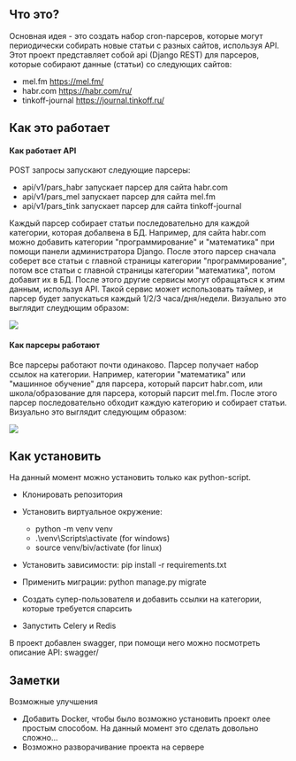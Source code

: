 ## Что это?

Основная идея - это создать набор cron-парсеров, которые могут периодически собирать новые статьи
с разных сайтов, используя API. Этот проект представляет собой api (Django REST) для парсеров, которые собирают данные (статьи) со следующих сайтов:

+ mel.fm https://mel.fm/
+ habr.com https://habr.com/ru/
+ tinkoff-journal https://journal.tinkoff.ru/


## Как это работает


#### Как работает API

POST запросы запускают следующие парсеры:

+ api/v1/pars_habr запускает парсер для сайта habr.com
+ api/v1/pars_mel запускает парсер для сайта  mel.fm
+ api/v1/pars_tink запускает парсер для сайта tinkoff-journal

Каждый парсер собирает статьи последовательно для каждой категории, которая добалвена в БД.
Например, для сайта habr.com можно добавить категории "программирование" и "математика" при помощи панели администратора Django. 
После этого парсер сначала соберет все статьи с главной страницы категории "программирование", потом все статьи с главной страницы
категории "математика", потом добавит их в БД. После этого другие сервисы могут обращаться к этим данным, используя API. Такой сервис
может использовать таймер, и парсер будет запускаться каждый 1/2/3 часа/дня/недели. Визуально это выглядит слеудющим образом:

![](https://github.com/iriskin77/Habr_parser_api/blob/master/images/dj_pars.png)

#### Как парсеры работают

Все парсеры работают почти одинаково. Парсер получает набор ссылок на категории. Например, категории "математика" или
"машинное обучение" для парсера, который парсит habr.com, или школа/образование для парсера, который парсит mel.fm.
После этого парсер последовательно обходит каждую категорию и собирает статьи. Визуально это выглядит следующим образом:

![](https://github.com/iriskin77/Habr_parser_api/blob/master/images/parser.png)

## Как установить

На данный момент можно установить только как python-script.

+ Клонировать репозитория

+ Установить виртуальное окружение:
  + python -m venv venv
  + .\venv\Scripts\activate (for windows)
  + source venv/biv/activate (for linux)

+ Установить зависимости: pip install -r requirements.txt

+ Применить миграции: python manage.py migrate

+ Создать супер-пользователя и добавить ссылки на категории, которые требуется спарсить

+ Запустить Celery и Redis

В проект добавлен swagger, при помощи него можно посмотреть описание API: swagger/

## Заметки

Возможные улучшения

+ Добавить Docker, чтобы было возможно установить проект олее простым способом. На данный момент это сделать довольно сложно...
+ Возможно разворачивание проекта на сервере
